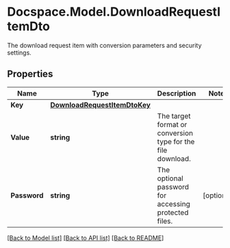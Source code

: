 # Docspace.Model.DownloadRequestItemDto
The download request item with conversion parameters and security settings.

## Properties

Name | Type | Description | Notes
------------ | ------------- | ------------- | -------------
**Key** | [**DownloadRequestItemDtoKey**](DownloadRequestItemDtoKey.md) |  | 
**Value** | **string** | The target format or conversion type for the file download. | 
**Password** | **string** | The optional password for accessing protected files. | [optional] 

[[Back to Model list]](../README.md#documentation-for-models) [[Back to API list]](../README.md#documentation-for-api-endpoints) [[Back to README]](../README.md)

